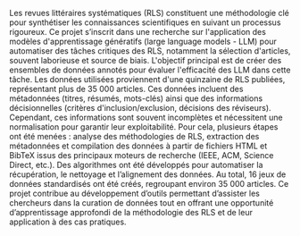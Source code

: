 Les revues littéraires systématiques (RLS) constituent une méthodologie clé pour synthétiser les connaissances scientifiques en suivant un processus rigoureux. Ce projet s’inscrit dans une recherche sur l'application des modèles d'apprentissage génératifs (large language models - LLM) pour automatiser des tâches critiques des RLS, notamment la sélection d'articles, souvent laborieuse et source de biais. L'objectif principal est de créer des ensembles de données annotés pour évaluer l'efficacité des LLM dans cette tâche. Les données utilisées proviennent d'une quinzaine de RLS publiées, représentant plus de 35 000 articles. Ces données incluent des métadonnées (titres, résumés, mots-clés) ainsi que des informations décisionnelles (critères d'inclusion/exclusion, décisions des réviseurs). Cependant, ces informations sont souvent incomplètes et nécessitent une normalisation pour garantir leur exploitabilité. Pour cela, plusieurs étapes ont été menées : analyse des méthodologies de RLS, extraction des métadonnées et compilation des données à partir de fichiers HTML et BibTeX issus des principaux moteurs de recherche (IEEE, ACM, Science Direct, etc.). Des algorithmes ont été développés pour automatiser la récupération, le nettoyage et l’alignement des données. Au total, 16 jeux de données standardisés ont été créés, regroupant environ 35 000 articles. Ce projet contribue au développement d’outils permettant d’assister les chercheurs dans la curation de données tout en offrant une opportunité d’apprentissage approfondi de la méthodologie des RLS et de leur application à des cas pratiques.
